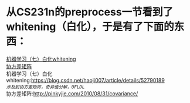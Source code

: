 # 从CS231n的preprocess一节看到了whitening（白化），于是有了下面的东西：
[机器学习（七）白化whitening](https://blog.csdn.net/haoji007/article/details/52790189 "源码实现涉及到协方差矩阵，奇异值分解，UFLDL")<br>
[协方差矩阵](http://pinkyjie.com/2010/08/31/covariance/ "另：这个网站平台也挺好的")<br>
机器学习（七）白化whitening:https://blog.csdn.net/haoji007/article/details/52790189<br>
*`涉及到协方差矩阵，奇异值分解，UFLDL`*<br>
协方差矩阵:http://pinkyjie.com/2010/08/31/covariance/<br>
